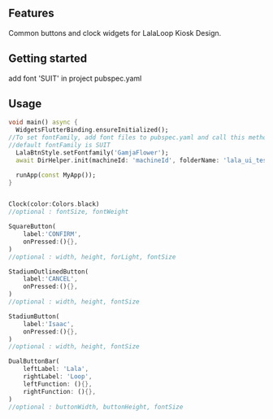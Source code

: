 ## Features

Common buttons and clock widgets for LalaLoop Kiosk Design.

## Getting started

add font 'SUIT' in project pubspec.yaml

## Usage

```dart
void main() async {
  WidgetsFlutterBinding.ensureInitialized();
//To set fontFamily, add font files to pubspec.yaml and call this methods before runApp();
//default fontFamily is SUIT
  LalaBtnStyle.setFontfamily('GamjaFlower');
  await DirHelper.init(machineId: 'machineId', folderName: 'lala_ui_test');

  runApp(const MyApp());
}


Clock(color:Colors.black)
//optional : fontSize, fontWeight

SquareButton(
    label:'CONFIRM',
    onPressed:(){},
)
//optional : width, height, forLight, fontSize

StadiumOutlinedButton(
    label:'CANCEL',
    onPressed:(){},
)
//optional : width, height, fontSize

StadiumButton(
    label:'Isaac',
    onPressed:(){},
)
//optional : width, height, fontSize

DualButtonBar(
    leftLabel: 'Lala',
    rightLabel: 'Loop',
    leftFunction: (){},
    rightFunction: (){},
)
//optional : buttonWidth, buttonHeight, fontSize
```
